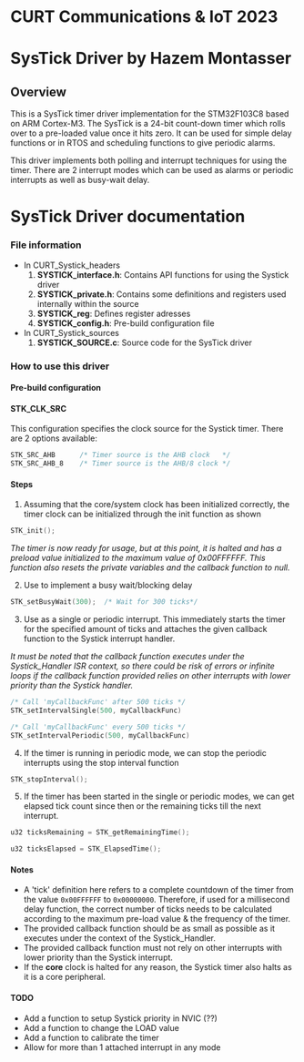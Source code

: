 # CURT Communications & IoT 2023 
# SysTick Driver by Hazem Montasser
## Overview

This is a SysTick timer driver implementation for the STM32F103C8 based on ARM Cortex-M3. The SysTick is a 24-bit count-down timer which rolls over to a pre-loaded value once it hits zero. It can be used for simple delay functions or in RTOS and scheduling functions to give periodic alarms.

This driver implements both polling and interrupt techniques for using the timer. There are 2 interrupt modes which can be used as alarms or periodic interrupts as well as busy-wait delay.

# SysTick Driver documentation

### File information
- In CURT_Systick_headers
	1. **SYSTICK_interface.h**: Contains API functions for using the Systick driver
	2. **SYSTICK_private.h**: Contains some definitions and registers used internally within the source
	3. **SYSTICK_reg**: Defines register adresses
	4. **SYSTICK_config.h**: Pre-build configuration file
- In CURT_Systick_sources
	1. **SYSTICK_SOURCE.c**: Source code for the SysTick driver

### How to use this driver

#### Pre-build configuration
#### STK_CLK_SRC
This configuration specifies the clock source for the Systick timer. There are 2 options available:
```c
STK_SRC_AHB      /* Timer source is the AHB clock   */
STK_SRC_AHB_8    /* Timer source is the AHB/8 clock */
```

#### Steps

1. Assuming that the core/system clock has been initialized correctly, the timer clock can be initialized through the init function as shown

```c
STK_init();
```
_The timer is now ready for usage, but at this point, it is halted and has a preload value initialized to the maximum value of 0x00FFFFFF. This function also resets the private variables and the callback function to null._

2. Use to implement a busy wait/blocking delay
```c
STK_setBusyWait(300);  /* Wait for 300 ticks*/
```

3. Use as a single or periodic interrupt. This immediately starts the timer for the specified amount of ticks and attaches the given callback function to the Systick interrupt handler.

_It must be noted that the callback function executes under the Systick_Handler ISR context, so there could be risk of errors or infinite loops if the callback function provided relies on other interrupts with lower priority than the Systick handler._
```c
/* Call 'myCallbackFunc' after 500 ticks */
STK_setIntervalSingle(500, myCallbackFunc)

/* Call 'myCallbackFunc' every 500 ticks */
STK_setIntervalPeriodic(500, myCallbackFunc)
```

4. If the timer is running in periodic mode, we can stop the periodic interrupts using the stop interval function
```c
STK_stopInterval();
```

5. If the timer has been started in the single or periodic modes, we can get elapsed tick count since then or the remaining ticks till the next interrupt.
```c
u32 ticksRemaining = STK_getRemainingTime();

u32 ticksElapsed = STK_ElapsedTime();
```

#### Notes

- A 'tick' definition here refers to a complete countdown of the timer from the value `0x00FFFFFF` to `0x00000000`. Therefore, if used for a millisecond delay function, the correct number of ticks needs to be calculated according to the maximum pre-load value & the frequency of the timer.
- The provided callback function should be as small as possible as it executes under the context of the Systick_Handler.
- The provided callback function must not rely on other interrupts with lower priority than the Systick interrupt.
- If the **core** clock is halted for any reason, the Systick timer also halts as it is a core peripheral.

#### TODO
- Add a function to setup Systick priority in NVIC (??)
- Add a function to change the LOAD value
- Add a function to calibrate the timer
- Allow for more than 1 attached interrupt in any mode
